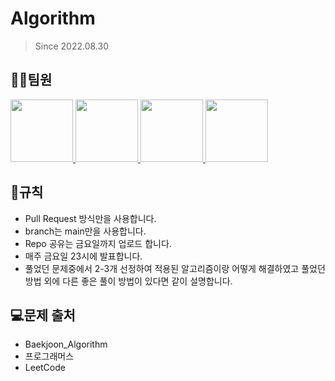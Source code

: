 # Algorithm
> Since 2022.08.30
## 👨‍💻팀원
<p>
<a href="https://github.com/shyeon4643">
  <img src="https://avatars.githubusercontent.com/u/62410059?v=4" width="100">
</a>
<a href="https://github.com/Kor-YJ">
  <img src="https://avatars.githubusercontent.com/u/101186255?s=60&v=4" width="100">
</a>
<a href="https://github.com/bhcvanvanmumani">
  <img src="https://avatars.githubusercontent.com/u/101186255?s=60&v=4" width="100">
</a>
<a href="https://github.com/hokyun-tazo">
  <img src="https://avatars.githubusercontent.com/u/101186255?s=60&v=4" width="100">
</a>
</p>

## 📜규칙
- Pull Request 방식만을 사용합니다.
- branch는 main만을 사용합니다.
- Repo 공유는 금요일까지 업로드 합니다.
- 매주 금요일 23시에 발표합니다.
- 풀었던 문제중에서 2-3개 선정하여 적용된 알고리즘이랑 어떻게 해결하였고 풀었던 방법 외에 다른 좋은 풀이 방법이 있다면 같이 설명합니다.


## 💻문제 출처
- Baekjoon_Algorithm
- 프로그래머스
- LeetCode
